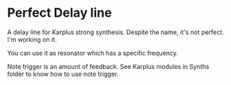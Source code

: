 # Perfect Delay line

A delay line for Karplus strong synthesis. 
Despite the name, it's not perfect. I'm working on it.

You can use it as resonator which has a specific frequency.

Note trigger is an amount of feedback.
See Karplus modules in Synths folder to know how to use note trigger.
